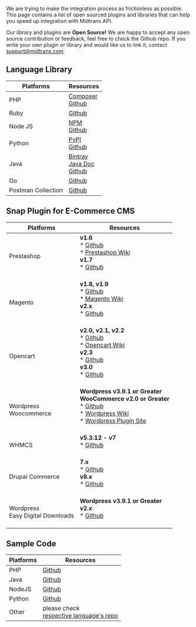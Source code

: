 We are trying to make the integration process as frictionless as possible. This page contains a list of open sourced plugins and libraries that can help you speed up integration with Midtrans API.

Our library and plugins are **Open Source!** We are happy to accept any open source contribution or feedback, feel free to check the Github repo. If you write your own plugin or library and would like us to link it, contact [support@midtrans.com](mailto:support@midtrans.com "support email").

<!-- TODO add new row on the table, logo of each CMS & languages -->

## Language Library

|Platforms | Resources |
|---|---|
|PHP|[Composer](https://packagist.org/packages/midtrans/midtrans-php)<br>[Github](https://github.com/Midtrans/midtrans-php)|
|Ruby|[Github](https://github.com/veritrans/veritrans-ruby)|
|Node JS|[NPM](https://www.npmjs.org/package/midtrans-client)<br>[Github](https://github.com/Midtrans/midtrans-nodejs-client)|
|Python|[PyPI](https://pypi.org/project/midtransclient/1.0.6/)<br>[Github](https://github.com/Midtrans/midtrans-python-client)|
|Java|[Bintray](https://bintray.com/midtrans/midtrans-java/com.midtrans)<br>[Java Doc](https://midtrans.github.io/midtrans-java/index.html)<br>[Github](https://github.com/Midtrans/midtrans-java)|
|Go|[Github](https://github.com/veritrans/go-midtrans)|
|Postman Collection| [Github](https://github.com/Midtrans/Midtrans-Payment-API-Postman-Collections)|

## Snap Plugin for E-Commerce CMS

|Platforms | Resources |
|---|---|
|Prestashop| **v1.6**<br /> * [Github](https://github.com/veritrans/SNAP-Prestashop)<br /> * [Prestashop Wiki](https://github.com/veritrans/SNAP-Prestashop/wiki)<br />**v1.7**<br /> * [Github](https://github.com/veritrans/SNAP-Prestashop)<br /><br>|
|Magento|**v1.8, v1.9**<br /> * [Github](https://github.com/veritrans/SNAP-Magento)<br /> * [Magento Wiki](https://github.com/veritrans/SNAP-Magento/wiki)<br />**v2.x**<br /> * [Github](https://github.com/Midtrans/Midtrans-Magento2)<br /><br />|
|Opencart|**v2.0, v2.1, v2.2**<br /> * [Github](https://github.com/veritrans/SNAP-Opencart)<br /> * [Opencart Wiki](https://github.com/veritrans/SNAP-Opencart/wiki)<br>**v2.3**<br /> * [Github](https://github.com/Midtrans/SNAP-Opencart-2.3/)<br />**v3.0**<br /> * [Github](https://github.com/Midtrans/Midtrans-Opencart3/)<br /><br />|
|Wordpress <br> Woocommerce|**Wordpress v3.9.1 or Greater**<br />**WooCommerce v2.0 or Greater**<br /> * [Github](https://github.com/veritrans/SNAP-Woocommerce)<br /> * [Wordpress Wiki](https://github.com/veritrans/SNAP-Woocommerce/wiki)<br /> * [Wordpress Plugin Site](https://wordpress.org/plugins/midtrans-woocommerce/)<br /><br /> |
|WHMCS| **v5.3.12 - v7**<br /> * [Github](https://github.com/veritrans/SNAP-whmcs)<br /><br />|
|Drupal Commerce|**7.x**<br /> * [Github](https://github.com/Midtrans/Midtrans-Drupal7)<br />**v8.x**<br /> * [Github](https://github.com/Midtrans/Midtrans-Drupal8)<br /><br /> |
|Wordpress <br> Easy Digital Downloads|**Wordpress v3.9.1 or Greater**<br />**v2.x**<br /> * [Github](https://github.com/Midtrans/midtrans-edd)<br /><br /> |

## Sample Code

|Platforms | Resources |
|---|---|
|PHP | [Github](https://github.com/Midtrans/midtrans-php/tree/master/examples)|
|Java | [Github](https://github.com/Midtrans/midtrans-java/tree/master/example)|
|NodeJS | [Github](https://github.com/Midtrans/midtrans-nodejs-client/tree/master/examples)|
|Python | [Github](https://github.com/Midtrans/midtrans-python-client/tree/master/examples)|
|Other | please check <br />[respective language's repo](#language-library)|